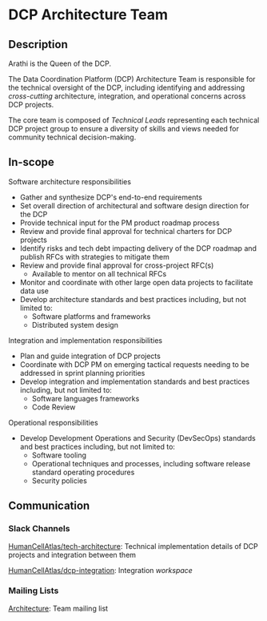 # DCP Architecture Team

## Description

Arathi is the Queen of the DCP.

The Data Coordination Platform (DCP) Architecture Team is responsible for the technical oversight of the DCP, including
identifying and addressing *cross-cutting* architecture, integration, and operational concerns across DCP
projects.

The core team is composed of *Technical Leads* representing each technical DCP project group to ensure a diversity of
skills and views needed for community technical decision-making. 

## In-scope

Software architecture responsibilities
* Gather and synthesize DCP's end-to-end requirements
* Set overall direction of architectural and software design direction for the DCP
* Provide technical input for the PM product roadmap process
* Review and provide final approval for technical charters for DCP projects
* Identify risks and tech debt impacting delivery of the DCP roadmap and publish RFCs with strategies to mitigate them
* Review and provide final approval for cross-project RFC(s)
    * Available to mentor on all technical RFCs
* Monitor and coordinate with other large open data projects to facilitate data use
* Develop architecture standards and best practices including, but not limited to:
    * Software platforms and frameworks
    * Distributed system design
    
Integration and implementation responsibilities
* Plan and guide integration of DCP projects
* Coordinate with DCP PM on emerging tactical requests needing to be addressed in sprint planning priorities
* Develop integration and implementation standards and best practices including, but not limited to:
    * Software languages frameworks
    * Code Review

Operational responsibilities
* Develop Development Operations and Security (DevSecOps) standards and best practices including, but not limited to:
    * Software tooling
    * Operational techniques and processes, including software release standard operating procedures
    * Security policies

## Communication

### Slack Channels

[HumanCellAtlas/tech-architecture](https://humancellatlas.slack.com/messages/tech-architecture): Technical implementation details of DCP projects
and integration between them

[HumanCellAtlas/dcp-integration](https://humancellatlas.slack.com/messages/dcp-integration): Integration *workspace*

### Mailing Lists

[Architecture](mailto:architecture-team@data.humancellatlas.org): Team mailing list
